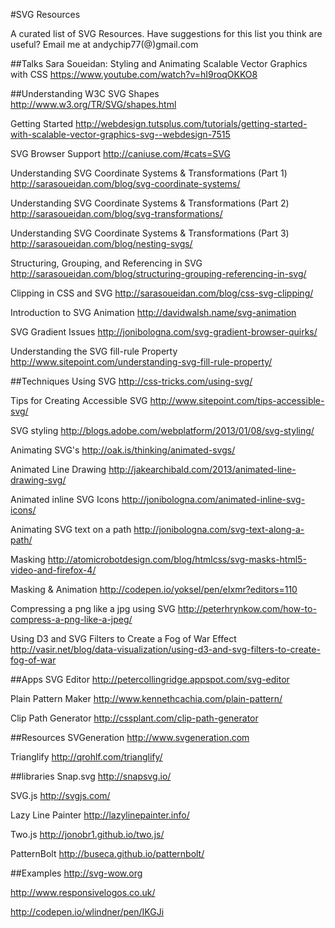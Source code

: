 #SVG Resources

A curated list of SVG Resources. Have suggestions for this list you think are useful? Email me at andychip77(@)gmail.com 


##Talks
Sara Soueidan: Styling and Animating Scalable Vector Graphics with CSS 
https://www.youtube.com/watch?v=hI9roqOKKO8

##Understanding
W3C SVG Shapes
http://www.w3.org/TR/SVG/shapes.html

Getting Started
http://webdesign.tutsplus.com/tutorials/getting-started-with-scalable-vector-graphics-svg--webdesign-7515

SVG Browser Support
http://caniuse.com/#cats=SVG

Understanding SVG Coordinate Systems & Transformations (Part 1)
http://sarasoueidan.com/blog/svg-coordinate-systems/

Understanding SVG Coordinate Systems & Transformations (Part 2)
http://sarasoueidan.com/blog/svg-transformations/

Understanding SVG Coordinate Systems & Transformations (Part 3)
http://sarasoueidan.com/blog/nesting-svgs/

Structuring, Grouping, and Referencing in SVG
http://sarasoueidan.com/blog/structuring-grouping-referencing-in-svg/

Clipping in CSS and SVG
http://sarasoueidan.com/blog/css-svg-clipping/

Introduction to SVG Animation
http://davidwalsh.name/svg-animation

SVG Gradient Issues
http://jonibologna.com/svg-gradient-browser-quirks/

Understanding the SVG fill-rule Property
http://www.sitepoint.com/understanding-svg-fill-rule-property/

##Techniques
Using SVG
http://css-tricks.com/using-svg/

Tips for Creating Accessible SVG
http://www.sitepoint.com/tips-accessible-svg/

SVG styling
http://blogs.adobe.com/webplatform/2013/01/08/svg-styling/

Animating SVG's
http://oak.is/thinking/animated-svgs/

Animated Line Drawing
http://jakearchibald.com/2013/animated-line-drawing-svg/

Animated inline SVG Icons
http://jonibologna.com/animated-inline-svg-icons/

Animating SVG text on a path
http://jonibologna.com/svg-text-along-a-path/

Masking
http://atomicrobotdesign.com/blog/htmlcss/svg-masks-html5-video-and-firefox-4/

Masking & Animation
http://codepen.io/yoksel/pen/eIxmr?editors=110

Compressing a png like a jpg using SVG
http://peterhrynkow.com/how-to-compress-a-png-like-a-jpeg/

Using D3 and SVG Filters to Create a Fog of War Effect
http://vasir.net/blog/data-visualization/using-d3-and-svg-filters-to-create-fog-of-war


##Apps
SVG Editor
http://petercollingridge.appspot.com/svg-editor

Plain Pattern Maker
http://www.kennethcachia.com/plain-pattern/

Clip Path Generator
http://cssplant.com/clip-path-generator

##Resources
SVGeneration
http://www.svgeneration.com

Trianglify
http://qrohlf.com/trianglify/

##libraries
Snap.svg
http://snapsvg.io/

SVG.js
http://svgjs.com/

Lazy Line Painter
http://lazylinepainter.info/

Two.js
http://jonobr1.github.io/two.js/

PatternBolt
http://buseca.github.io/patternbolt/

##Examples
http://svg-wow.org

http://www.responsivelogos.co.uk/

http://codepen.io/wlindner/pen/IKGJi


